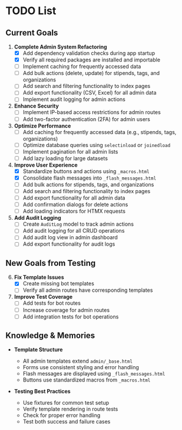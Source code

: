 # TODO List

## Current Goals
1. **Complete Admin System Refactoring**
   - [x] Add dependency validation checks during app startup
   - [x] Verify all required packages are installed and importable
   - [ ] Implement caching for frequently accessed data
   - [ ] Add bulk actions (delete, update) for stipends, tags, and organizations
   - [ ] Add search and filtering functionality to index pages
   - [ ] Add export functionality (CSV, Excel) for all admin data
   - [ ] Implement audit logging for admin actions

2. **Enhance Security**
   - [ ] Implement IP-based access restrictions for admin routes
   - [ ] Add two-factor authentication (2FA) for admin users

3. **Optimize Performance**
   - [ ] Add caching for frequently accessed data (e.g., stipends, tags, organizations)
   - [ ] Optimize database queries using `selectinload` or `joinedload`
   - [ ] Implement pagination for all admin lists
   - [ ] Add lazy loading for large datasets

4. **Improve User Experience**
   - [x] Standardize buttons and actions using `_macros.html`
   - [x] Consolidate flash messages into `_flash_messages.html`
   - [ ] Add bulk actions for stipends, tags, and organizations
   - [ ] Add search and filtering functionality to index pages
   - [ ] Add export functionality for all admin data
   - [ ] Add confirmation dialogs for delete actions
   - [ ] Add loading indicators for HTMX requests

5. **Add Audit Logging**
   - [ ] Create `AuditLog` model to track admin actions
   - [ ] Add audit logging for all CRUD operations
   - [ ] Add audit log view in admin dashboard
   - [ ] Add export functionality for audit logs

## New Goals from Testing
6. **Fix Template Issues**
   - [x] Create missing bot templates
   - [ ] Verify all admin routes have corresponding templates

7. **Improve Test Coverage**
   - [ ] Add tests for bot routes
   - [ ] Increase coverage for admin routes
   - [ ] Add integration tests for bot operations

## Knowledge & Memories
- **Template Structure**
  * All admin templates extend `admin/_base.html`
  * Forms use consistent styling and error handling
  * Flash messages are displayed using `_flash_messages.html`
  * Buttons use standardized macros from `_macros.html`

- **Testing Best Practices**
  * Use fixtures for common test setup
  * Verify template rendering in route tests
  * Check for proper error handling
  * Test both success and failure cases

